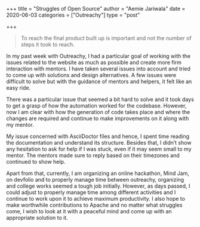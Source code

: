 +++
title = "Struggles of Open Source"
author = "Aemie Jariwala"
date = 2020-06-03
categories = ["Outreachy"]
type = "post"

+++
> To reach the final product built up is important and not the number of steps it took to reach.

In my past week with Outreachy, I had a particular goal of working with the issues related to the website as much as possible and create more firm interaction with mentors. I have taken several issues into account and tried to come up with solutions and design alternatives. A few issues were difficult to solve but with the guidance of mentors and helpers, it felt like an easy ride. 

There was a particular issue that seemed a bit hard to solve and it took days to get a grasp of how the automation worked for the codebase. However, now I am clear with how the generation of code takes place and where the changes are required and continue to make improvements on it along with my mentor. 

My issue concerned with AsciiDoctor files and hence, I spent time reading the documentation and understand its structure. Besides that, I didn’t show any hesitation to ask for help if I was stuck, even if it may seem small to my mentor. The mentors made sure to reply based on their timezones and continued to show help. 

Apart from that, currently, I am organizing an online hackathon, Mind Jam, on devfolio and to properly manage time between outreachy, organizing and college works seemed a tough job initially. However, as days passed, I could adjust to properly manage time among different activities and I continue to work upon it to achieve maximum productivity. I also hope to make worthwhile contributions to Apache and no matter what struggles come, I wish to look at it with a peaceful mind and come up with an appropriate solution to it.

